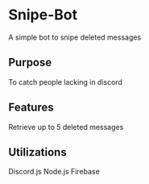 # Snipe-Bot
A simple bot to snipe deleted messages

## Purpose
To catch people lacking in discord

## Features
Retrieve up to 5 deleted messages

## Utilizations
Discord.js
Node.js
Firebase
